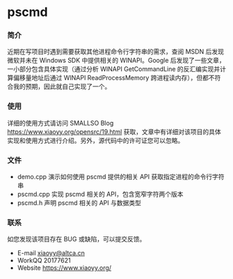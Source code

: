# pscmd

### 简介
近期在写项目时遇到需要获取其他进程命令行字符串的需求，查阅 MSDN 后发现微软并未在 Windows SDK 中提供相关的 WINAPI。Google 后发现了一些文章，一小部分包含具体实现（通过分析 WINAPI GetCommandLine 的反汇编实现并计算偏移量地址后通过 WINAPI ReadProcessMemory 跨进程读内存），但都不符合我的预期，因此就自己实现了一个。

### 使用
详细的使用方式请访问 SMALLSO Blog https://www.xiaoyy.org/opensrc/19.html 获取，文章中有详细对该项目的具体实现和使用方式进行介绍。另外，源代码中的许可证您可以忽略。

### 文件
* demo.cpp 演示如何使用 pscmd 提供的相关 API 获取指定进程的命令行字符串
* pscmd.cpp 实现 pscmd 相关的 API，包含宽窄字符两个版本
* pscmd.h 声明 pscmd 相关的 API 与数据类型

### 联系
如您发现该项目存在 BUG 或缺陷，可以提交反馈。
* E-mail    xiaoyy@altca.cn
* WorkQQ   	20177621
* Website   https://www.xiaoyy.org/
